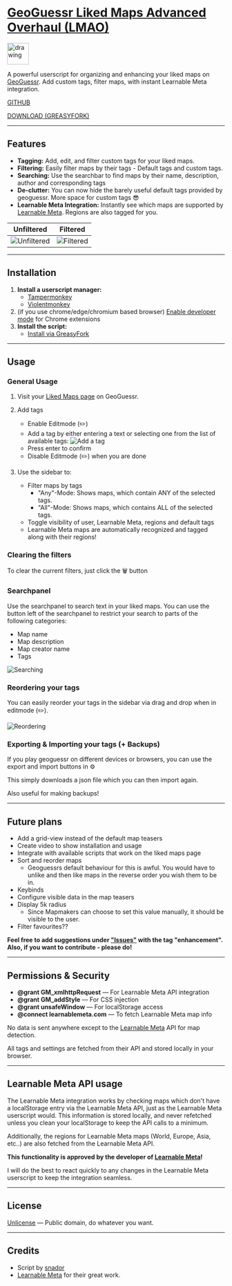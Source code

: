# [GeoGuessr Liked Maps Advanced Overhaul (LMAO)](https://github.com/schnador/geoguessr-lmao)

<img src="./img/lmao_icon.png" alt="drawing" width="50"/>

A powerful userscript for organizing and enhancing your liked maps on [GeoGuessr](https://www.geoguessr.com/). Add custom tags, filter maps, with instant Learnable Meta integration.

[GITHUB](https://github.com/schnador/geoguessr-lmao)

[DOWNLOAD (GREASYFORK)](https://greasyfork.org/en/scripts/543001-geoguessr-liked-maps-advanced-overhaul-lmao)

---

## Features

- **Tagging:** Add, edit, and filter custom tags for your liked maps.
- **Filtering:** Easily filter maps by their tags - Default tags and custom tags.
- **Searching:** Use the searchbar to find maps by their name, description, author and corresponding tags
- **De-clutter:** You can now hide the barely useful default tags provided by geoguessr. More space for custom tags 😎
- **Learnable Meta Integration:** Instantly see which maps are supported by [Learnable Meta](https://learnablemeta.com/). Regions are also tagged for you.

| Unfiltered                                                                           | Filtered                                                                          |
| ------------------------------------------------------------------------------------ | --------------------------------------------------------------------------------- |
| ![Unfiltered](https://github.com/schnador/geoguessr-lmao/raw/main/img/activated.png) | ![Filtered](https://github.com/schnador/geoguessr-lmao/raw/main/img/filtered.png) |

---

## Installation

1. **Install a userscript manager:**
   - [Tampermonkey](https://www.tampermonkey.net/)
   - [Violentmonkey](https://violentmonkey.github.io/)
2. (if you use chrome/edge/chromium based browser) [Enable developer mode](https://www.tampermonkey.net/faq.php?locale=en#Q209) for Chrome extensions
3. **Install the script:**
   - [Install via GreasyFork](https://greasyfork.org/en/scripts/543001-geoguessr-liked-maps-advanced-overhaul-lmao)

---

## Usage

### General Usage

1. Visit your [Liked Maps page](https://www.geoguessr.com/me/likes) on GeoGuessr.
2. Add tags

   - Enable Editmode (✏️)
   - Add a tag by either entering a text or selecting one from the list of available tags:
     ![Add a tag](https://github.com/schnador/geoguessr-lmao/raw/main/img/add-tag.png)
   - Press enter to confirm
   - Disable Editmode (✏️) when you are done

3. Use the sidebar to:
   - Filter maps by tags
     - "Any"-Mode: Shows maps, which contain ANY of the selected tags.
     - "All"-Mode: Shows maps, which contains ALL of the selected tags.
   - Toggle visibility of user, Learnable Meta, regions and default tags
   - Learnable Meta maps are automatically recognized and tagged along with their regions!

### Clearing the filters

To clear the current filters, just click the 🗑️ button

### Searchpanel

Use the searchpanel to search text in your liked maps.
You can use the button left of the searchpanel to restrict your search to parts of the following categories:

- Map name
- Map description
- Map creator name
- Tags

![Searching](https://github.com/schnador/geoguessr-lmao/raw/main/img/searching.png)

### Reordering your tags

You can easily reorder your tags in the sidebar via drag and drop when in editmode (✏️).

![Reordering](https://github.com/schnador/geoguessr-lmao/raw/main/img/reordering.png)

### Exporting & Importing your tags (+ Backups)

If you play geoguessr on different devices or browsers, you can use the export and import buttons in ⚙️

This simply downloads a json file which you can then import again.

Also useful for making backups!

---

## Future plans

- Add a grid-view instead of the default map teasers
- Create video to show installation and usage
- Integrate with available scripts that work on the liked maps page
- Sort and reorder maps
  - Geoguessrs default behaviour for this is awful. You would have to unlike and then like maps in the reverse order you wish them to be in.
- Keybinds
- Configure visible data in the map teasers
- Display 5k radius
  - Since Mapmakers can choose to set this value manually, it should be visible to the user.
- Filter favourites??

**Feel free to add suggestions under ["Issues"](https://github.com/schnador/geoguessr-lmao/issues/new) with the tag "enhancement".**
**Also, if you want to contribute - please do!**

---

## Permissions & Security

- **@grant GM_xmlhttpRequest** — For Learnable Meta API integration
- **@grant GM_addStyle** — For CSS injection
- **@grant unsafeWindow** — For localStorage access
- **@connect learnablemeta.com** — To fetch Learnable Meta map info

No data is sent anywhere except to the [Learnable Meta](https://learnablemeta.com/) API for map detection.

All tags and settings are fetched from their API and stored locally in your browser.

---

## Learnable Meta API usage

The Learnable Meta integration works by checking maps which don't have a localStorage entry via the Learnable Meta API, just as the Learnable Meta userscript would.
This information is stored locally, and never refetched unless you clean your localStorage to keep the API calls to a minimum.

Additionally, the regions for Learnable Meta maps (World, Europe, Asia, etc..) are also fetched from the Learnable Meta API.

**This functionality is approved by the developer of [Learnable Meta](https://github.com/likeon/geometa)!**

I will do the best to react quickly to any changes in the Learnable Meta userscript to keep the integration seamless.

---

## License

[Unlicense](https://unlicense.org/) — Public domain, do whatever you want.

---

## Credits

- Script by [snador](https://github.com/schnador)
- [Learnable Meta](https://learnablemeta.com/) for their great work.
